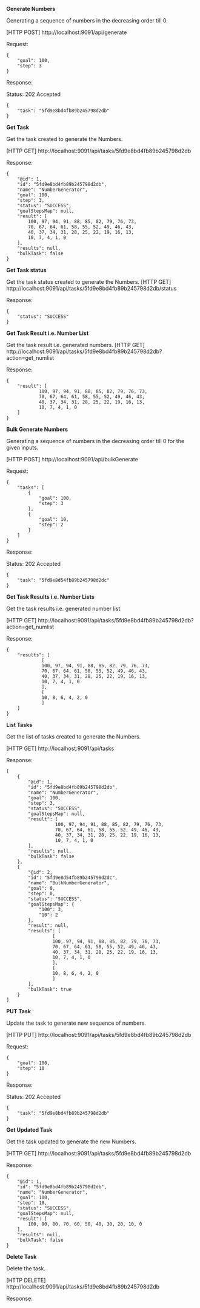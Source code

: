 **Generate Numbers**

Generating a sequence of numbers in the decreasing order till 0. 

[HTTP POST] http://localhost:9091/api/generate

Request:

```
{
    "goal": 100,
    "step": 3
}
```

Response:

Status: 202 Accepted
```
{
    "task": "5fd9e8bd4fb89b245798d2db"
}
```

**Get Task**

Get the task created to generate the Numbers.

[HTTP GET] http://localhost:9091/api/tasks/5fd9e8bd4fb89b245798d2db

Response:

```
{
    "@id": 1,
    "id": "5fd9e8bd4fb89b245798d2db",
    "name": "NumberGenerator",
    "goal": 100,
    "step": 3,
    "status": "SUCCESS",
    "goalStepsMap": null,
    "result": [
        100, 97, 94, 91, 88, 85, 82, 79, 76, 73,
        70, 67, 64, 61, 58, 55, 52, 49, 46, 43,
        40, 37, 34, 31, 28, 25, 22, 19, 16, 13,
        10, 7, 4, 1, 0
    ],
    "results": null,
    "bulkTask": false
}
```

**Get Task status**

Get the task status created to generate the Numbers.
[HTTP GET] http://localhost:9091/api/tasks/5fd9e8bd4fb89b245798d2db/status

Response:

```
{
    "status": "SUCCESS"
}
```

**Get Task Result i.e. Number List**

Get the task result i.e. generated numbers.
[HTTP GET] http://localhost:9091/api/tasks/5fd9e8bd4fb89b245798d2db?action=get_numlist

Response:

```
{
    "result": [
            100, 97, 94, 91, 88, 85, 82, 79, 76, 73,
            70, 67, 64, 61, 58, 55, 52, 49, 46, 43,
            40, 37, 34, 31, 28, 25, 22, 19, 16, 13,
            10, 7, 4, 1, 0
    ]
}
```

**Bulk Generate Numbers**

Generating a sequence of numbers in the decreasing order till 0 for the given inputs. 

[HTTP POST] http://localhost:9091/api/bulkGenerate

Request:

```
{
    "tasks": [
        {
            "goal": 100,
            "step": 3
        },
        {
            "goal": 10,
            "step": 2
        }
    ]
}
```

Response:

Status: 202 Accepted
```
{
    "task": "5fd9e8d54fb89b245798d2dc"
}
```

**Get Task Results i.e. Number Lists**

Get the task results i.e. generated number list.

[HTTP GET] http://localhost:9091/api/tasks/5fd9e8bd4fb89b245798d2db?action=get_numlist

Response:

```
{
    "results": [
             [
             100, 97, 94, 91, 88, 85, 82, 79, 76, 73,
             70, 67, 64, 61, 58, 55, 52, 49, 46, 43,
             40, 37, 34, 31, 28, 25, 22, 19, 16, 13,
             10, 7, 4, 1, 0
             ],
             [
             10, 8, 6, 4, 2, 0
             ]
    ]
}
```

**List Tasks**

Get the list of tasks created to generate the Numbers.

[HTTP GET] http://localhost:9091/api/tasks

Response:

```
[
    {
        "@id": 1,
        "id": "5fd9e8bd4fb89b245798d2db",
        "name": "NumberGenerator",
        "goal": 100,
        "step": 3,
        "status": "SUCCESS",
        "goalStepsMap": null,
        "result": [
                  100, 97, 94, 91, 88, 85, 82, 79, 76, 73,
                  70, 67, 64, 61, 58, 55, 52, 49, 46, 43,
                  40, 37, 34, 31, 28, 25, 22, 19, 16, 13,
                  10, 7, 4, 1, 0
        ],
        "results": null,
        "bulkTask": false
    },
    {
        "@id": 2,
        "id": "5fd9e8d54fb89b245798d2dc",
        "name": "BulkNumberGenerator",
        "goal": 0,
        "step": 0,
        "status": "SUCCESS",
        "goalStepsMap": {
            "100": 3,
            "10": 2
        },
        "result": null,
        "results": [
                 [
                 100, 97, 94, 91, 88, 85, 82, 79, 76, 73,
                 70, 67, 64, 61, 58, 55, 52, 49, 46, 43,
                 40, 37, 34, 31, 28, 25, 22, 19, 16, 13,
                 10, 7, 4, 1, 0
                 ],
                 [
                 10, 8, 6, 4, 2, 0
                 ]
        ],
        "bulkTask": true
    }
]
```

**PUT Task**

Update the task to generate new sequence of numbers. 

[HTTP PUT] http://localhost:9091/api/tasks/5fd9e8bd4fb89b245798d2db

Request:

```
{
    "goal": 100,
    "step": 10
}
```

Response:

Status: 202 Accepted
```
{
    "task": "5fd9e8bd4fb89b245798d2db"
}
```

**Get Updated Task**

Get the task updated to generate the new Numbers.

[HTTP GET] http://localhost:9091/api/tasks/5fd9e8bd4fb89b245798d2db

Response:

```
{
    "@id": 1,
    "id": "5fd9e8bd4fb89b245798d2db",
    "name": "NumberGenerator",
    "goal": 100,
    "step": 10,
    "status": "SUCCESS",
    "goalStepsMap": null,
    "result": [
        100, 90, 80, 70, 60, 50, 40, 30, 20, 10, 0
    ],
    "results": null,
    "bulkTask": false
}
```

**Delete Task**

Delete the task. 

[HTTP DELETE] http://localhost:9091/api/tasks/5fd9e8bd4fb89b245798d2db

Response:

```

```